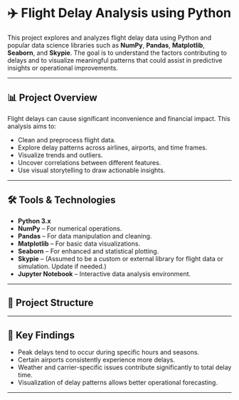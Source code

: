 # ✈️ Flight Delay Analysis using Python

This project explores and analyzes flight delay data using Python and popular data science libraries such as **NumPy**, **Pandas**, **Matplotlib**, **Seaborn**, and **Skypie**. The goal is to understand the factors contributing to delays and to visualize meaningful patterns that could assist in predictive insights or operational improvements.

---

## 📊 Project Overview

Flight delays can cause significant inconvenience and financial impact. This analysis aims to:

- Clean and preprocess flight data.
- Explore delay patterns across airlines, airports, and time frames.
- Visualize trends and outliers.
- Uncover correlations between different features.
- Use visual storytelling to draw actionable insights.

---

## 🛠️ Tools & Technologies

- **Python 3.x**
- **NumPy** – For numerical operations.
- **Pandas** – For data manipulation and cleaning.
- **Matplotlib** – For basic data visualizations.
- **Seaborn** – For enhanced and statistical plotting.
- **Skypie** – (Assumed to be a custom or external library for flight data or simulation. Update if needed.)
- **Jupyter Notebook** – Interactive data analysis environment.

---

## 📁 Project Structure


---

## 📌 Key Findings

- Peak delays tend to occur during specific hours and seasons.
- Certain airports consistently experience more delays.
- Weather and carrier-specific issues contribute significantly to total delay time.
- Visualization of delay patterns allows better operational forecasting.

---
